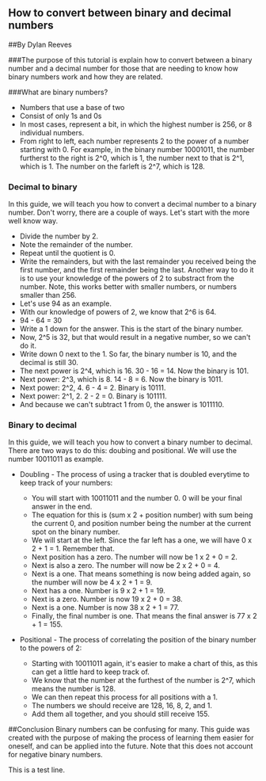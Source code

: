 ## How to convert between binary and decimal numbers

##By Dylan Reeves

###The purpose of this tutorial is explain how to convert between a binary number and a decimal number for those that are needing to know how binary numbers work and how they are related.

###What are binary numbers?
* Numbers that use a base of two
* Consist of only 1s and 0s
* In most cases, represent a bit, in which the highest number is 256, or 8 individual numbers.
* From right to left, each number represents 2 to the power of a number starting with 0. For example, in the binary number 10001011, the number furtherst to the right is 2^0, which is 1, the number next to that is 2^1, which is 1. The number on the farleft is 2^7, which is 128.

### Decimal to binary
In this guide, we will teach you how to convert a decimal number to a binary number. Don't worry, there are a couple of ways. Let's start with the more well know way.
* Divide the number by 2.
* Note the remainder of the number.
* Repeat until the quotient is 0.
* Write the remainders, but with the last remainder you received being the first number, and the first remainder being the last.
Another way to do it is to use your knowledge of the powers of 2 to substract from the number. Note, this works better with smaller numbers, or numbers smaller than 256.
* Let's use 94 as an example.
* With our knowledge of powers of 2, we know that 2^6 is 64.
* 94 - 64 = 30
* Write a 1 down for the answer. This is the start of the binary number.
* Now, 2^5 is 32, but that would result in a negative number, so we can't do it.
* Write down 0 next to the 1. So far, the binary number is 10, and the decimal is still 30.
* The next power is 2^4, which is 16. 30 - 16 = 14. Now the binary is 101.
* Next power: 2^3, which is 8. 14 - 8 = 6. Now the binary is 1011.
* Next power: 2^2, 4. 6 - 4 = 2. Binary is 10111.
* Next power: 2^1, 2. 2 - 2 = 0. Binary is 101111.
* And because we can't subtract 1 from 0, the answer is 1011110.

### Binary to decimal
In this guide, we will teach you how to convert a binary number to decimal. There are two ways to do this: doubing and positional. We will use the number 10011011 as example.
* Doubling - The process of using a tracker that is doubled everytime to keep track of your numbers:
  * You will start with 10011011 and the number 0. 0 will be your final answer in the end.
  * The equation for this is (sum x 2 + position number) with sum being the current 0, and position number being the number at the current spot on the binary number.
  * We will start at the left. Since the far left has a one, we will have 0 x 2 + 1 = 1. Remember that.
  * Next position has a zero. The number will now be 1 x 2 + 0 = 2.
  * Next is also a zero. The number will now be 2 x 2 + 0 = 4.
  * Next is a one. That means something is now being added again, so the number will now be 4 x 2 + 1 = 9.
  * Next has a one. Number is 9 x 2 + 1 = 19.
  * Next is a zero. Number is now 19 x 2 + 0 = 38.
  * Next is a one. Number is now 38 x 2 + 1 = 77.
  * Finally, the final number is one. That means the final answer is 77 x 2 + 1 = 155.
  
* Positional - The process of correlating the position of the binary number to the powers of 2:
  * Starting with 10011011 again, it's easier to make a chart of this, as this can get a little hard to keep track of.
  * We know that the number at the furthest of the number is 2^7, which means the number is 128.
  * We can then repeat this process for all positions with a 1.
  * The numbers we should receive are 128, 16, 8, 2, and 1.
  * Add them all together, and you should still receive 155.
  
##Conclusion
Binary numbers can be confusing for many. This guide was created with the purpose of making the process of learning them easier for oneself, and can be applied into the future.
Note that this does not account for negative binary numbers.

This is a test line.
